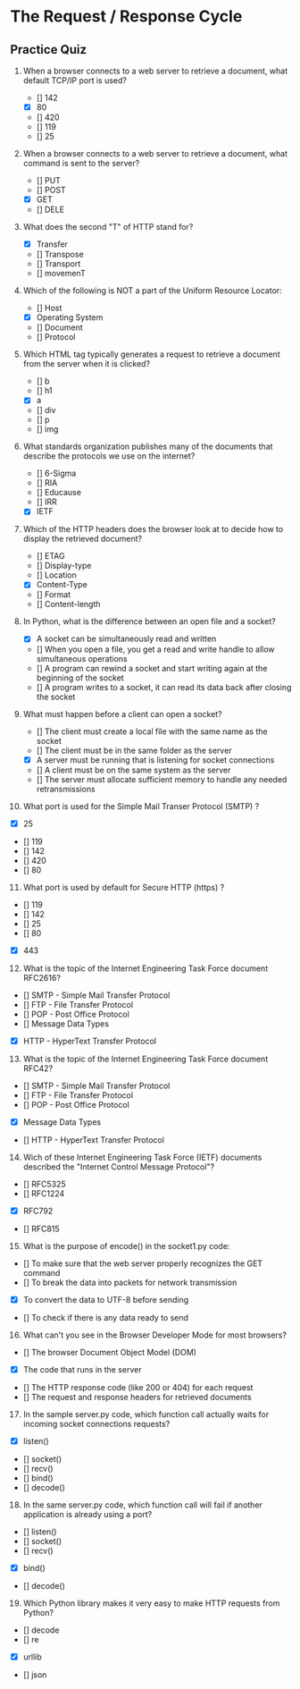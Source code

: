 # The Request / Response Cycle 

## Practice Quiz

1. When a browser connects to a web server to retrieve a document, what default TCP/IP port is used?
   - [] 142
   - [x] 80
   - [] 420
   - [] 119
   - [] 25

2. When a browser connects to a web server to retrieve a document, what command is sent to the server?
   - [] PUT
   - [] POST
   - [x] GET
   - [] DELE

3. What does the second "T" of HTTP stand for?
   - [x] Transfer
   - [] Transpose
   - [] Transport
   - [] movemenT

4. Which of the following is NOT a part of the Uniform Resource Locator:
   - [] Host
   - [x] Operating System
   - [] Document
   - [] Protocol

5. Which HTML tag typically generates a request to retrieve a document from the server when it is clicked?
   - [] b
   - [] h1
   - [x] a
   - [] div
   - [] p
   - [] img

6. What standards organization publishes many of the documents that describe the protocols we use on the internet?
   - [] 6-Sigma
   - [] RIA
   - [] Educause
   - [] IRR
   - [x] IETF

7. Which of the HTTP headers does the browser look at to decide how to display the retrieved document?
   - [] ETAG
   - [] Display-type
   - [] Location
   - [x] Content-Type
   - [] Format
   - [] Content-length

8. In Python, what is the difference between an open file and a socket?
   - [x] A socket can be simultaneously read and written
   - [] When you open a file, you get a read and write handle to allow simultaneous operations
   - [] A program can rewind a socket and start writing again at the beginning of the socket
   - [] A program writes to a socket, it can read its data back after closing the socket

9. What must happen before a client can open a socket?
   - [] The client must create a local file with the same name as the socket
   - [] The client must be in the same folder as the server
   - [x] A server must be running that is listening for socket connections
   - [] A client must be on the same system as the server
   - [] The server must allocate sufficient memory to handle any needed retransmissions

10. What port is used for the Simple Mail Transer Protocol (SMTP) ? 
   - [x] 25
   - [] 119
   - [] 142
   - [] 420
   - [] 80

11. What port is used by default for Secure HTTP (https) ?
   - [] 119
   - [] 142
   - [] 25
   - [] 80
   - [x] 443

12. What is the topic of the Internet Engineering Task Force document RFC2616?
   - [] SMTP - Simple Mail Transfer Protocol
   - [] FTP - File Transfer Protocol
   - [] POP - Post Office Protocol
   - [] Message Data Types
   - [x] HTTP - HyperText Transfer Protocol

13. What is the topic of the Internet Engineering Task Force document RFC42?
   - [] SMTP - Simple Mail Transfer Protocol
   - [] FTP - File Transfer Protocol
   - [] POP - Post Office Protocol
   - [x] Message Data Types
   - [] HTTP - HyperText Transfer Protocol

14. Wich of these Internet Engineering Task Force (IETF) documents described the "Internet Control Message Protocol"?
   - [] RFC5325
   - [] RFC1224
   - [x] RFC792
   - [] RFC815

15. What is the purpose of encode() in the socket1.py code:
   - [] To make sure that the web server properly recognizes the GET command
   - [] To break the data into packets for network transmission
   - [x] To convert the data to UTF-8 before sending
   - [] To check if there is any data ready to send

16. What can't you see in the Browser Developer Mode for most browsers?
   - [] The browser Document Object Model (DOM)
   - [x] The code that runs in the server
   - [] The HTTP response code (like 200 or 404) for each request
   - [] The request and response headers for retrieved documents

17. In the sample server.py code, which function call actually waits for incoming socket connections requests?
   - [x] listen()
   - [] socket()
   - [] recv()
   - [] bind()
   - [] decode()

18. In the same server.py code, which function call will fail if another application is already using a port?
   - [] listen()
   - [] socket()
   - [] recv()
   - [x] bind()
   - [] decode()

19. Which Python library makes it very easy to make HTTP requests from Python?
   - [] decode
   - [] re
   - [x] urllib
   - [] json